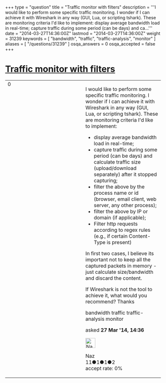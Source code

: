 +++
type = "question"
title = "Traffic monitor with filters"
description = '''I would like to perform some specific traffic monitoring. I wonder if I can achieve it with Wireshark in any way (GUI, Lua, or scripting tshark). These are monitoring criteria I&#x27;d like to implement:  display average bandwidth load in real-time; capture traffic during some period (can be days) and ca...'''
date = "2014-03-27T14:36:00Z"
lastmod = "2014-03-27T14:36:00Z"
weight = 31239
keywords = [ "bandwidth", "traffic", "traffic-analysis", "monitor" ]
aliases = [ "/questions/31239" ]
osqa_answers = 0
osqa_accepted = false
+++

<div class="headNormal">

# [Traffic monitor with filters](/questions/31239/traffic-monitor-with-filters)

</div>

<div id="main-body">

<div id="askform">

<table id="question-table" style="width:100%;"><colgroup><col style="width: 50%" /><col style="width: 50%" /></colgroup><tbody><tr class="odd"><td style="width: 30px; vertical-align: top"><div class="vote-buttons"><div id="post-31239-score" class="post-score" title="current number of votes">0</div><div id="favorite-count" class="favorite-count"></div></div></td><td><div id="item-right"><div class="question-body"><p>I would like to perform some specific traffic monitoring. I wonder if I can achieve it with Wireshark in any way (GUI, Lua, or scripting tshark). These are monitoring criteria I'd like to implement:</p><ul><li>display average bandwidth load in real-time;</li><li>capture traffic during some period (can be days) and calculate traffic size (upload/download separately) after it stopped capturing;</li><li>filter the above by the process name or id (browser, email client, web server, any other process);</li><li>filter the above by IP or domain (if applicable);</li><li>Filter http requests according to regex rules (e.g., if certain Content-Type is present)</li></ul><p>In first two cases, I believe its important not to keep all the captured packets in memory - just calculate size/bandwidth and discard the content.</p><p>If Wireshark is not the tool to achieve it, what would you recommend? Thanks</p></div><div id="question-tags" class="tags-container tags">bandwidth traffic traffic-analysis monitor</div><div id="question-controls" class="post-controls"></div><div class="post-update-info-container"><div class="post-update-info post-update-info-user"><p>asked <strong>27 Mar '14, 14:36</strong></p><img src="https://secure.gravatar.com/avatar/c0756ff055e37f9defa66cc2204377a7?s=32&amp;d=identicon&amp;r=g" class="gravatar" width="32" height="32" alt="Naz&#39;s gravatar image" /><p>Naz<br />
<span class="score" title="11 reputation points">11</span><span title="1 badges"><span class="badge1">●</span><span class="badgecount">1</span></span><span title="1 badges"><span class="silver">●</span><span class="badgecount">1</span></span><span title="2 badges"><span class="bronze">●</span><span class="badgecount">2</span></span><br />
<span class="accept_rate" title="Rate of the user&#39;s accepted answers">accept rate:</span> <span title="Naz has no accepted answers">0%</span></p></div></div><div id="comments-container-31239" class="comments-container"></div><div id="comment-tools-31239" class="comment-tools"></div><div class="clear"></div><div id="comment-31239-form-container" class="comment-form-container"></div><div class="clear"></div></div></td></tr></tbody></table>

</div>

</div>

